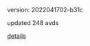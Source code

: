 version: 2022041702-b31c

updated 248 avds

[details](https://github.com/0x74f917491bfa7ebfa379/ali_avd_db/blob/master/change_log/2022/04/17/02/b31c.txt)